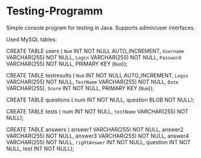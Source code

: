 # Testing-Programm
Simple console program for testing in Java.
Supports admin/user interfaces.

Used MySQL tables:

CREATE TABLE users (
`Num` INT NOT NULL AUTO_INCREMENT,
 `Username` VARCHAR(255) NOT NULL,
 `Login` VARCHAR(255) NOT NULL,
 `Password` VARCHAR(255) NOT NULL,
 PRIMARY KEY (`Num`));

CREATE TABLE testresults (
`Num` INT NOT NULL AUTO_INCREMENT,
 `Login` VARCHAR(255) NOT NULL,
 `TestName` VARCHAR(255) NOT NULL,
 `Date` VARCHAR(255),
 `Score` INT NOT NULL,
 PRIMARY KEY (`Num`));

CREATE TABLE questions (
num INT NOT NULL,
 question BLOB NOT NULL);

CREATE TABLE tests (
num INT NOT NULL,
 `testName` VARCHAR(255) NOT NULL);

CREATE TABLE answers (
answer1 VARCHAR(255) NOT NULL,
 answer2 VARCHAR(255) NOT NULL,
 answer3 VARCHAR(255) NOT NULL,
 answer4 VARCHAR(255) NOT NULL,
 `rightAnswer` INT NOT NULL,
 question INT NOT NULL,
 test INT NOT NULL);
